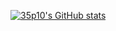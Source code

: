 [![35p10's GitHub stats](https://github-readme-stats.vercel.app/api?username=35P10&show_icons=true&theme=github_dark)](https://github.com/35P10)

